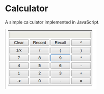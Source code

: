 Calculator
==========

A simple calculator implemented in JavaScript.

<img src="Screenshot.png" />
